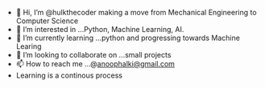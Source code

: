 - 👋 Hi, I’m @hulkthecoder making a move from Mechanical Engineering to Computer Science 
- 👀 I’m interested in ...Python, Machine Learning, AI.
- 🌱 I’m currently learning ...python and progressing towards Machine Learing 
- 💞️ I’m looking to collaborate on ...small projects
- 📫 How to reach me ...@anoophalki@gmail.com
- Learning is a continous process

<!---
hulkthecode/hulkthecode is a ✨ special ✨ repository because its `README.md` (this file) appears on your GitHub profile.
You can click the Preview link to take a look at your changes.
--->
